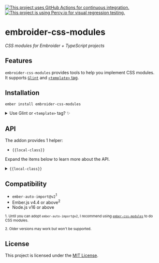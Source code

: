 [![This project uses GitHub Actions for continuous integration.](https://github.com/ijlee2/embroider-css-modules/actions/workflows/ci.yml/badge.svg)](https://github.com/ijlee2/embroider-css-modules/actions/workflows/ci.yml)
[![This project is using Percy.io for visual regression testing.](https://percy.io/static/images/percy-badge.svg)](https://percy.io/Isaac/embroider-css-modules)

# embroider-css-modules

_CSS modules for Embroider + TypeScript projects_


## Features

`embroider-css-modules` provides tools to help you implement CSS modules. It supports [`Glint`](https://typed-ember.gitbook.io/glint/) and [`<template>` tag](https://github.com/ember-template-imports/ember-template-imports).


## Installation

```sh
ember install embroider-css-modules
```

<details>
<summary>Use Glint or <code>&lt;template&gt;</code> tag? ✨</summary>

- If you are using `<template>` tag, you are good to go! Use the named import to consume things.

    ```ts
    /* app/components/ui/page.gts */
    import { localClass } from 'embroider-css-modules';

    import styles from './page.css';

    <template>
      <div class={{styles.container}}>
        <h1>
          {{@title}}
        </h1>

        <div class={{localClass styles "body"}}>
          {{yield}}
        </div>
      </div>
    </template>
    ```

- Otherwise, update your template registry to extend this addon's. Check the [Glint documentation](https://typed-ember.gitbook.io/glint/using-glint/ember/using-addons#using-glint-enabled-addons) for more information.

    ```ts
    /* types/global.d.ts */

    import '@glint/environment-ember-loose';

    import type EmbroiderCssModulesRegistry from 'embroider-css-modules/template-registry';

    declare module '@glint/environment-ember-loose/registry' {
      export default interface Registry extends EmbroiderCssModulesRegistry, /* other addon registries */ {
        // local entries
      }
    }
    ```

</details>


## API

The addon provides 1 helper:

- `{{local-class}}`

Expand the items below to learn more about the API.

<details>
<summary><code>{{local-class}}</code></summary>

Suppose there is a `styles` object that maps local class names to global ones (presumed to be hashed).

```ts
styles = {
  container: 'container-hashed',
  'is-inline': 'is-inline-hashed',
  'is-wide': 'is-wide-hashed',
  'no-feedback': 'no-feedback-hashed',
};
```

### Arguments

The `{{local-class}}` helper uses positional arguments to accept the `styles` object (1st parameter) and local class names (rest parameters).

```hbs
{{! app/components/ui/form/field.hbs }}
<div
  class={{local-class
    this.styles
    "container"
    (if @isInline "is-inline")
    (if @isWide "is-wide")
    (unless @errorMessage "no-feedback")
  }}
>
  ...
</div>
```

### Outputs

The `{{local-class}}` helper returns a string, which concatenates the corresponding global class names.

</details>


## Compatibility

* `ember-auto-import@v2`<sup>1</sup>
* Ember.js v4.4 or above<sup>2</sup>
* Node.js v16 or above

<sup>1. Until you can adopt `ember-auto-import@v2`, I recommend using [`ember-css-modules`](https://github.com/salsify/ember-css-modules) to do CSS modules.</sup>

<sup>2. Older versions may work but won't be supported.</sup>


## License

This project is licensed under the [MIT License](LICENSE.md).
